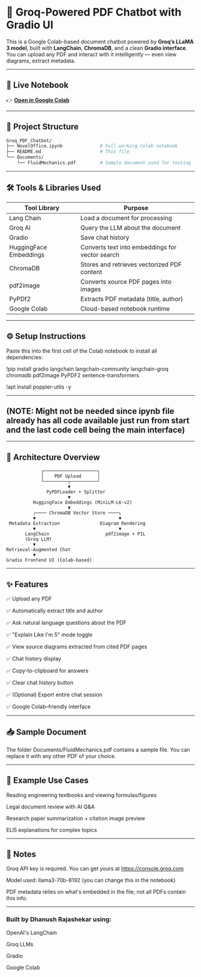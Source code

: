 # 🤖 Groq-Powered PDF Chatbot with Gradio UI

This is a Google Colab-based document chatbot powered by **Groq’s LLaMA 3 model**, built with **LangChain**, **ChromaDB**, and a clean **Gradio interface**. You can upload any PDF and interact with it intelligently — even view diagrams, extract metadata.

---

## 🚀 Live Notebook

👉 **[Open in Google Colab](https://colab.research.google.com/github/Danwhoosh/NovelOffice_Groq_ChatBot/blob/main/Novel_Office.ipynb)**

---

## 📁 Project Structure

```bash
Groq_PDF_Chatbot/
├── NovelOffice.ipynb              # Full working Colab notebook
├── README.md                      # This file
└── Documents/
    └── FluidMechanics.pdf         # Sample document used for testing
```
----

## 🛠️ Tools & Libraries Used
| Tool Library            | Purpose                                        | 
|-------------------------|------------------------------------------------|
| Lang Chain              | Load a document for processing                 |
| Groq AI                 | Query the LLM about the document               |
| Gradio                  | Save chat history                              |
| HuggingFace Embeddings  |Converts text into embeddings for vector search |
| ChromaDB                |Stores and retrieves vectorized PDF content     |
| pdf2image               |Converts xource PDF pages into images           |
| PyPDf2                  |Extracts PDF metadata (title, author)           |
| Google Colab            |Cloud-based notebook runtime                    |

----

## ⚙️ Setup Instructions
Paste this into the first cell of the Colab notebook to install all dependencies:

!pip install gradio langchain langchain-community langchain-groq chromadb pdf2image PyPDF2 sentence-transformers

!apt install poppler-utils -y

----

## (NOTE: Might not be needed since ipynb file already has all code available just run from start and the last code cell being the main interface)

----

## 🧠 Architecture Overview

                 ┌────────────────────┐
                 │    PDF Upload      │
                 └─────────┬──────────┘
                           ▼
                   PyPDFLoader + Splitter
                           ▼
              HuggingFace Embeddings (MiniLM-L6-v2)
                           ▼
              ┌──── ChromaDB Vector Store ────┐
              ▼                               ▼
     Metadata Extraction               Diagram Rendering
              ▼                               ▼
           LangChain                     pdf2image + PIL
           (Groq LLM)
              ▼
    Retrieval-Augmented Chat
              ▼
    Gradio Frontend UI (Colab-based)

----

## ✨ Features

✅ Upload any PDF

✅ Automatically extract title and author

✅ Ask natural language questions about the PDF

✅ "Explain Like I'm 5" mode toggle

✅ View source diagrams extracted from cited PDF pages

✅ Chat history display

✅ Copy-to-clipboard for answers

✅ Clear chat history button

✅ (Optional) Export entire chat session

✅ Google Colab–friendly interface

----

## 📥 Sample Document

The folder Documents/FluidMechanics.pdf contains a sample file. You can replace it with any other PDF of your choice.

----

## 🧪 Example Use Cases
Reading engineering textbooks and viewing formulas/figures

Legal document review with AI Q&A

Research paper summarization + citation image preview

ELI5 explanations for complex topics

----

## 📌 Notes

Groq API key is required. You can get yours at https://console.groq.com

Model used: llama3-70b-8192 (you can change this in the notebook)

PDF metadata relies on what's embedded in the file; not all PDFs contain this info.

----

### Built by Dhanush Rajashekar using:

OpenAI's LangChain

Groq LLMs

Gradio

Google Colab






